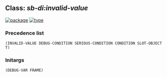 ## Class: ***sb-di:invalid-value***
[![package](https://img.shields.io/badge/Package-SB--DI-5f9ea0.svg?style=social&colorA=999999)](../) [![type](https://img.shields.io/badge/Type-Class-5f9ea0.svg?style=social&colorA=999999)](../#class) 
### Precedence list
```
(INVALID-VALUE DEBUG-CONDITION SERIOUS-CONDITION CONDITION SLOT-OBJECT T)
```
### Initargs
```
(DEBUG-VAR FRAME)
```
